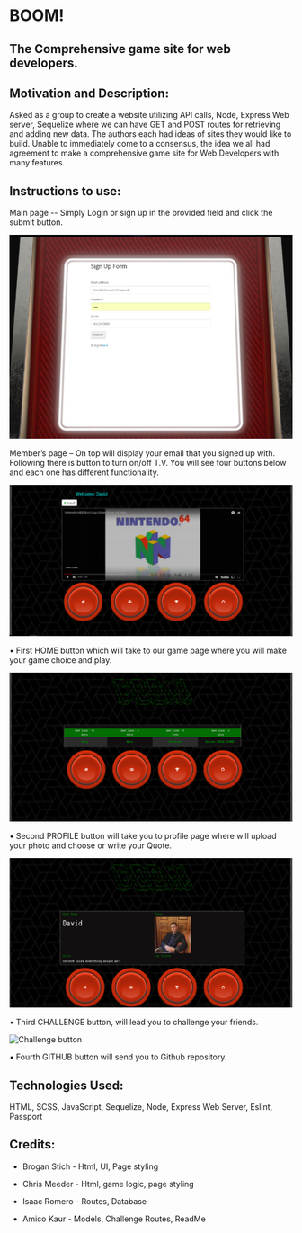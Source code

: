 # BOOM!

## The Comprehensive game site for web developers.<br>

## Motivation and Description: 
<p> Asked as a group to create a website utilizing API calls, Node, Express Web server, Sequelize where we can have GET and POST routes for retrieving and adding new data. The authors each had ideas of sites they would like to build. Unable to immediately come to a consensus, the idea we all had agreement to make a comprehensive game site for Web Developers with many features.</p>

## Instructions to use:

Main page -- Simply Login or sign up in the provided field and click the submit button.



![Login page](./public/images/LogInPage.png)

Member’s page – On top will display your email that you signed up with. Following there is button to turn on/off T.V. You will see four buttons below and each one has different functionality.

![Members page](./public/images/membersPage.png )


•	First HOME button which will take to our game page where you will make your game choice and play.

![Home button](./public/images/homePage.png)

•	Second PROFILE button will take you to profile page where will upload your photo and choose or write your Quote.

![Profile button](./public/images/profilePage.png) 

•	Third CHALLENGE button, will lead you to challenge your friends.

![Challenge button](./public/images/.png)


•	Fourth GITHUB button will send you to Github repository.




## Technologies Used:
HTML, SCSS, JavaScript, Sequelize, Node, Express Web Server, Eslint, Passport

## Credits:
* Brogan Stich - Html, UI, Page styling

* Chris Meeder - Html, game logic, page styling
* Isaac Romero - Routes, Database 
* Amico Kaur - Models, Challenge Routes, ReadMe 
